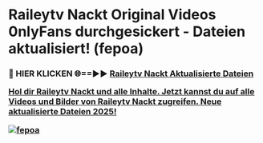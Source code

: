 # Raileytv Nackt Original Videos 0nlyFans durchgesickert - Dateien aktualisiert! (fepoa)

<h3>🔴 HIER KLICKEN 🌐==►► <a href="https://tinyurl.com/h6vf6nb8" rel="nofollow">Raileytv Nackt Aktualisierte Dateien

Hol dir Raileytv Nackt und alle Inhalte. Jetzt kannst du auf alle Videos und Bilder von Raileytv Nackt zugreifen. Neue aktualisierte Dateien 2025!

[![fepoa](https://i.imgur.com/sD4kR3V.gif)](https://tinyurl.com/h6vf6nb8)
